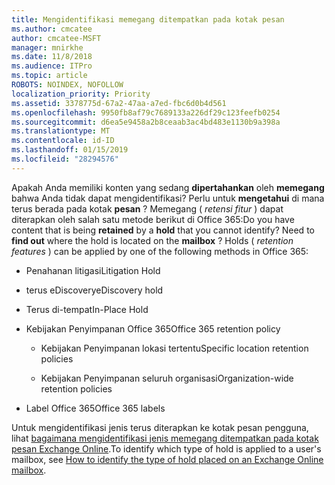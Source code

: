 ```yaml
---
title: Mengidentifikasi memegang ditempatkan pada kotak pesan
ms.author: cmcatee
author: cmcatee-MSFT
manager: mnirkhe
ms.date: 11/8/2018
ms.audience: ITPro
ms.topic: article
ROBOTS: NOINDEX, NOFOLLOW
localization_priority: Priority
ms.assetid: 3378775d-67a2-47aa-a7ed-fbc6d0b4d561
ms.openlocfilehash: 9950fb8af79c7689133a226df29c123feefb0254
ms.sourcegitcommit: d6ea5e9458a2b8ceaab3ac4bd483e1130b9a398a
ms.translationtype: MT
ms.contentlocale: id-ID
ms.lasthandoff: 01/15/2019
ms.locfileid: "28294576"
---
```

<span data-ttu-id="ef1b1-p101">Apakah Anda memiliki konten yang sedang **dipertahankan** oleh **memegang** bahwa Anda tidak dapat mengidentifikasi? Perlu untuk **mengetahui** di mana terus berada pada kotak **pesan** ? Memegang ( *retensi fitur* ) dapat diterapkan oleh salah satu metode berikut di Office 365:</span><span class="sxs-lookup"><span data-stu-id="ef1b1-p101">Do you have content that is being **retained** by a **hold** that you cannot identify? Need to **find out** where the hold is located on the **mailbox** ? Holds (  *retention features*  ) can be applied by one of the following methods in Office 365:</span></span> 
  
- <span data-ttu-id="ef1b1-105">Penahanan litigasi</span><span class="sxs-lookup"><span data-stu-id="ef1b1-105">Litigation Hold</span></span> 
    
- <span data-ttu-id="ef1b1-106">terus eDiscovery</span><span class="sxs-lookup"><span data-stu-id="ef1b1-106">eDiscovery hold</span></span>
    
- <span data-ttu-id="ef1b1-107">Terus di-tempat</span><span class="sxs-lookup"><span data-stu-id="ef1b1-107">In-Place Hold</span></span>
    
- <span data-ttu-id="ef1b1-108">Kebijakan Penyimpanan Office 365</span><span class="sxs-lookup"><span data-stu-id="ef1b1-108">Office 365 retention policy</span></span> 
    
  - <span data-ttu-id="ef1b1-109">Kebijakan Penyimpanan lokasi tertentu</span><span class="sxs-lookup"><span data-stu-id="ef1b1-109">Specific location retention policies</span></span>
    
  - <span data-ttu-id="ef1b1-110">Kebijakan Penyimpanan seluruh organisasi</span><span class="sxs-lookup"><span data-stu-id="ef1b1-110">Organization-wide retention policies</span></span>
    
- <span data-ttu-id="ef1b1-111">Label Office 365</span><span class="sxs-lookup"><span data-stu-id="ef1b1-111">Office 365 labels</span></span>
    
<span data-ttu-id="ef1b1-112">Untuk mengidentifikasi jenis terus diterapkan ke kotak pesan pengguna, lihat [bagaimana mengidentifikasi jenis memegang ditempatkan pada kotak pesan Exchange Online](https://docs.microsoft.com/en-us/office365/securitycompliance/identify-a-hold-on-an-exchange-online-mailbox).</span><span class="sxs-lookup"><span data-stu-id="ef1b1-112">To identify which type of hold is applied to a user's mailbox, see [How to identify the type of hold placed on an Exchange Online mailbox](https://docs.microsoft.com/en-us/office365/securitycompliance/identify-a-hold-on-an-exchange-online-mailbox).</span></span>
  

